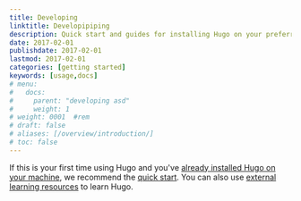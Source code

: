 ```yaml
---
title: Developing
linktitle: Developipiping
description: Quick start and guides for installing Hugo on your preferred operating system.
date: 2017-02-01
publishdate: 2017-02-01
lastmod: 2017-02-01
categories: [getting started]
keywords: [usage,docs]
# menu:
#   docs:
#     parent: "developing asd"
#     weight: 1
# weight: 0001	#rem
# draft: false
# aliases: [/overview/introduction/]
# toc: false
---
```


If this is your first time using Hugo and you've [already installed Hugo on your machine][installed], we recommend the [quick start][]. You can also use [external learning resources][] to learn Hugo.

[installed]: /getting-started/installing/
[quick start]: /getting-started/quick-start/
[external learning resources]: /getting-started/external-learning-resources/
